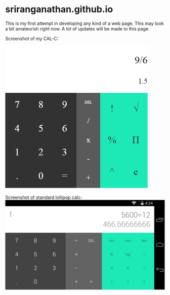 # sriranganathan.github.io
This is my first attempt in developing any kind of a web page. This may look a bit amateurish right now. A lot of updates will be made to this page.



Screenshot of my CAL-C:



![Screenshot of my CAL-C:](https://github.com/sriranganathan/sriranganathan.github.io/blob/master/images/mycalc.png)

Screenshot of standard lollipop calc:
![Screenshot of standard lollipop calc:](https://github.com/sriranganathan/sriranganathan.github.io/blob/master/images/mobile-screenshot.png)
